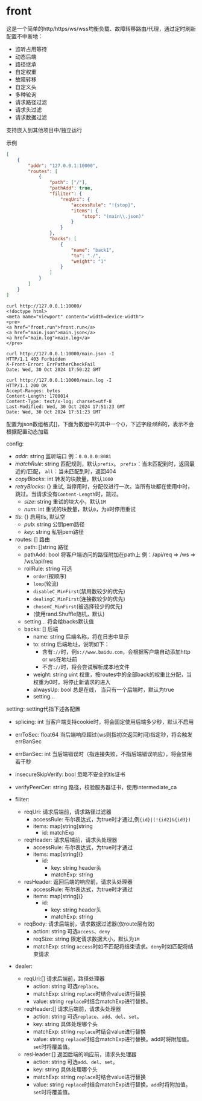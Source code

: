 # front

这是一个简单的http/https/ws/wss均衡负载、故障转移路由/代理，通过定时刷新配置不中断地：

- 监听占用等待
- 动态后端
- 路径继承
- 自定权重
- 故障转移
- 自定义头
- 多种轮询
- 请求路径过滤
- 请求头过滤
- 请求数据过滤

支持嵌入到其他项目中/独立运行

示例
```json
[
    {
        "addr": "127.0.0.1:10000",
        "routes": [
            {
                "path": ["/"],
                "pathAdd": true,
                "filiter": {
                    "reqUri": {
                        "accessRule": "!{stop}",
                        "items": {
                            "stop": "(main\\.json)"
                        }
                    }
                },
                "backs": [
                    {
                        "name": "back1",
                        "to": "./",
                        "weight": "1"
                    }
                ]
            }
        ]
    }
]
```
```
curl http://127.0.0.1:10000/
<!doctype html>
<meta name="viewport" content="width=device-width">
<pre>
<a href="front.run">front.run</a>
<a href="main.json">main.json</a>
<a href="main.log">main.log</a>
</pre>

curl http://127.0.0.1:10000/main.json -I
HTTP/1.1 403 Forbidden
X-Front-Error: ErrPatherCheckFail
Date: Wed, 30 Oct 2024 17:50:22 GMT

curl http://127.0.0.1:10000/main.log -I
HTTP/1.1 200 OK
Accept-Ranges: bytes
Content-Length: 1700014
Content-Type: text/x-log; charset=utf-8
Last-Modified: Wed, 30 Oct 2024 17:51:23 GMT
Date: Wed, 30 Oct 2024 17:51:23 GMT
```

配置为json数组格式[]，下面为数组中的其中一个{}，下述字段*倾斜*的，表示不会根据配置动态加载

config:

- *addr*: string 监听端口 例：`0.0.0.0:8081`
- *matchRule*: string 匹配规则，默认`prefix`。 `prefix`：当未匹配到时，返回最近的/匹配， `all`：当未匹配到时，返回404
- *copyBlocks*: int 转发的块数量，默认`1000`
- *retryBlocks*: {} 重试, 当停用时，分配仅进行一次。当所有块都在使用中时，跳过。当请求没有`Content-Length`时，跳过。
    - *size*: string 重试的块大小，默认`1M`
    - *num*: int 重试的块数量，默认`0`，为`0`时停用重试
- *tls*: {} 启用tls, 默认空
    - *pub*: string 公钥pem路径
    - *key*: string 私钥pem路径
- routes: [] 路由
    - path: []string 路径
    - pathAdd: bool 将客户端访问的路径附加在path上 例：/api/req => /ws => /ws/api/req
    - rollRule: string 可选
        - `order`(按顺序)
        - `loop`(轮流)
        - `disableC_MinFirst`(禁用数较少的优先)
        - `dealingC_MinFirst`(连接数较少的优先)
        - `chosenC_MinFirst`(被选择较少的优先)
        - (使用rand.Shuffle随机，默认)
    - setting... 将会给backs默认值
    - backs: [] 后端
        - name: string 后端名称，将在日志中显示
        - to: string 后端地址，说明如下：
            - 含有`://`时，例`s://www.baidu.com`，会根据客户端自动添加http or ws在地址前
            - 不含`://`时，将会尝试解析成本地文件
        - weight: string uint 权重，按routes中的全部back的权重比分配，当权重为0时，将停止新请求的进入
        - alwaysUp: bool 总是在线， 当只有一个后端时，默认为true
        - setting...

setting: setting代指下述各配置

- splicing: int 当客户端支持cookie时，将会固定使用后端多少秒，默认不启用
- errToSec: float64 当后端响应超过(ws则指初次返回时间)指定秒，将会触发errBanSec
- errBanSec: int 当后端错误时（指连接失败，不指后端错误响应），将会禁用若干秒
- insecureSkipVerify: bool 忽略不安全的tls证书
- verifyPeerCer: string 路径，校验服务器证书，使用intermediate_ca

- filiter:
    - reqUri: 请求后端前，请求路径过滤器
        - accessRule: 布尔表达式，为true时才通过,例`{id}|(!{id2}&{id3})`
        - items: map[string]string
            - id: matchExp
    - reqHeader: 请求后端前，请求头处理器
        - accessRule: 布尔表达式，为true时才通过
        - items: map[string]{}
            - id:
                - key: string header头
                - matchExp: string
    - resHeader: 返回后端的响应前，请求头处理器
        - accessRule: 布尔表达式，为true时才通过
        - items: map[string]{}
            - id:
                - key: string header头
                - matchExp: string
    - reqBody: 请求后端前，请求数据过滤器(仅route层有效)
        - action: string 可选`access`、`deny`
        - reqSize: string 限定请求数据大小，默认为`1M`
        - matchExp: string `access`时如不匹配将结束请求。`deny`时如匹配将结束请求

- dealer:
    - reqUri:[] 请求后端前，路径处理器
        - action: string 可选`replace`。
        - matchExp: string `replace`时结合value进行替换
        - value: string `replace`时结合matchExp进行替换。
    - reqHeader:[] 请求后端前，请求头处理器
        - action: string 可选`replace`、`add`、`del`、`set`。
        - key: string 具体处理哪个头
        - matchExp: string `replace`时结合value进行替换
        - value: string `replace`时结合matchExp进行替换。add时将附加值。`set`时将覆盖值。
    - resHeader:[] 返回后端的响应前，请求头处理器
        - action: string 可选`add`、`del`、`set`。
        - key: string 具体处理哪个头
        - matchExp: string `replace`时结合value进行替换
        - value: string `replace`时结合matchExp进行替换。`add`时将附加值。`set`时将覆盖值。

